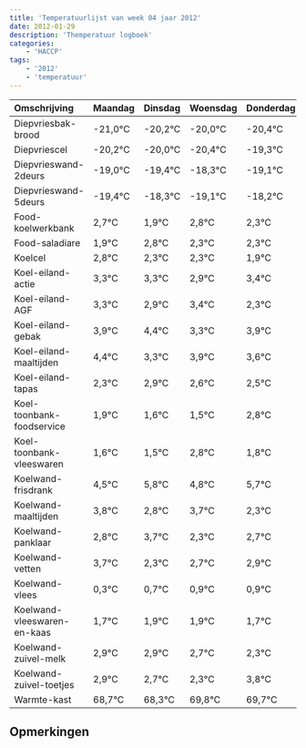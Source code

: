 ```yaml
---
title: 'Temperatuurlijst van week 04 jaar 2012'
date: 2012-01-29
description: 'Themperatuur logboek'
categories:
    - 'HACCP'
tags:
    - '2012'
    - 'temperatuur'
---
```

|Omschrijving|Maandag|Dinsdag|Woensdag|Donderdag|Vrijdag|Zaterdag|Zondag|
|:---|:---|:---|:---|:---|:---|:---|:---|
|Diepvriesbak-brood|-21,0°C|-20,2°C|-20,0°C|-20,4°C|-19,3°C|-20,1°C|-19,2°C|
|Diepvriescel|-20,2°C|-20,0°C|-20,4°C|-19,3°C|-20,1°C|-19,2°C|-19,7°C|
|Diepvrieswand-2deurs|-19,0°C|-19,4°C|-18,3°C|-19,1°C|-18,2°C|-18,7°C|-18,7°C|
|Diepvrieswand-5deurs|-19,4°C|-18,3°C|-19,1°C|-18,2°C|-18,7°C|-18,7°C|-19,1°C|
|Food-koelwerkbank|2,7°C|1,9°C|2,8°C|2,3°C|2,3°C|1,9°C|2,4°C|
|Food-saladiare|1,9°C|2,8°C|2,3°C|2,3°C|1,9°C|2,4°C|1,3°C|
|Koelcel|2,8°C|2,3°C|2,3°C|1,9°C|2,4°C|1,3°C|1,9°C|
|Koel-eiland-actie|3,3°C|3,3°C|2,9°C|3,4°C|2,3°C|2,9°C|2,6°C|
|Koel-eiland-AGF|3,3°C|2,9°C|3,4°C|2,3°C|2,9°C|2,6°C|2,5°C|
|Koel-eiland-gebak|3,9°C|4,4°C|3,3°C|3,9°C|3,6°C|3,5°C|4,8°C|
|Koel-eiland-maaltijden|4,4°C|3,3°C|3,9°C|3,6°C|3,5°C|4,8°C|3,8°C|
|Koel-eiland-tapas|2,3°C|2,9°C|2,6°C|2,5°C|3,8°C|2,8°C|3,7°C|
|Koel-toonbank-foodservice|1,9°C|1,6°C|1,5°C|2,8°C|1,8°C|2,7°C|1,3°C|
|Koel-toonbank-vleeswaren|1,6°C|1,5°C|2,8°C|1,8°C|2,7°C|1,3°C|1,7°C|
|Koelwand-frisdrank|4,5°C|5,8°C|4,8°C|5,7°C|4,3°C|4,7°C|4,9°C|
|Koelwand-maaltijden|3,8°C|2,8°C|3,7°C|2,3°C|2,7°C|2,9°C|2,9°C|
|Koelwand-panklaar|2,8°C|3,7°C|2,3°C|2,7°C|2,9°C|2,9°C|2,7°C|
|Koelwand-vetten|3,7°C|2,3°C|2,7°C|2,9°C|2,9°C|2,7°C|2,3°C|
|Koelwand-vlees|0,3°C|0,7°C|0,9°C|0,9°C|0,7°C|0,3°C|1,8°C|
|Koelwand-vleeswaren-en-kaas|1,7°C|1,9°C|1,9°C|1,7°C|1,3°C|2,8°C|2,7°C|
|Koelwand-zuivel-melk|2,9°C|2,9°C|2,7°C|2,3°C|3,8°C|3,7°C|2,8°C|
|Koelwand-zuivel-toetjes|2,9°C|2,7°C|2,3°C|3,8°C|3,7°C|2,8°C|3,8°C|
|Warmte-kast|68,7°C|68,3°C|69,8°C|69,7°C|68,8°C|69,8°C|68,5°C|

## Opmerkingen


